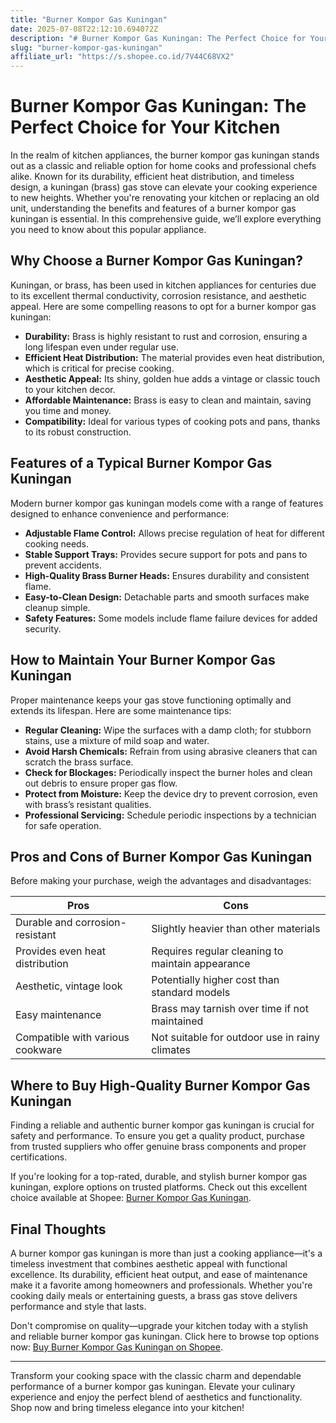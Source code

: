 ```yaml
---
title: "Burner Kompor Gas Kuningan"
date: 2025-07-08T22:12:10.694072Z
description: "# Burner Kompor Gas Kuningan: The Perfect Choice for Your Kitchen..."
slug: "burner-kompor-gas-kuningan"
affiliate_url: "https://s.shopee.co.id/7V44C68VX2"
---
```

# Burner Kompor Gas Kuningan: The Perfect Choice for Your Kitchen

In the realm of kitchen appliances, the burner kompor gas kuningan stands out as a classic and reliable option for home cooks and professional chefs alike. Known for its durability, efficient heat distribution, and timeless design, a kuningan (brass) gas stove can elevate your cooking experience to new heights. Whether you're renovating your kitchen or replacing an old unit, understanding the benefits and features of a burner kompor gas kuningan is essential. In this comprehensive guide, we’ll explore everything you need to know about this popular appliance.

## Why Choose a Burner Kompor Gas Kuningan?

Kuningan, or brass, has been used in kitchen appliances for centuries due to its excellent thermal conductivity, corrosion resistance, and aesthetic appeal. Here are some compelling reasons to opt for a burner kompor gas kuningan:

- **Durability:** Brass is highly resistant to rust and corrosion, ensuring a long lifespan even under regular use.
- **Efficient Heat Distribution:** The material provides even heat distribution, which is critical for precise cooking.
- **Aesthetic Appeal:** Its shiny, golden hue adds a vintage or classic touch to your kitchen decor.
- **Affordable Maintenance:** Brass is easy to clean and maintain, saving you time and money.
- **Compatibility:** Ideal for various types of cooking pots and pans, thanks to its robust construction.

## Features of a Typical Burner Kompor Gas Kuningan

Modern burner kompor gas kuningan models come with a range of features designed to enhance convenience and performance:

- **Adjustable Flame Control:** Allows precise regulation of heat for different cooking needs.
- **Stable Support Trays:** Provides secure support for pots and pans to prevent accidents.
- **High-Quality Brass Burner Heads:** Ensures durability and consistent flame.
- **Easy-to-Clean Design:** Detachable parts and smooth surfaces make cleanup simple.
- **Safety Features:** Some models include flame failure devices for added security.

## How to Maintain Your Burner Kompor Gas Kuningan

Proper maintenance keeps your gas stove functioning optimally and extends its lifespan. Here are some maintenance tips:

- **Regular Cleaning:** Wipe the surfaces with a damp cloth; for stubborn stains, use a mixture of mild soap and water.
- **Avoid Harsh Chemicals:** Refrain from using abrasive cleaners that can scratch the brass surface.
- **Check for Blockages:** Periodically inspect the burner holes and clean out debris to ensure proper gas flow.
- **Protect from Moisture:** Keep the device dry to prevent corrosion, even with brass’s resistant qualities.
- **Professional Servicing:** Schedule periodic inspections by a technician for safe operation.

## Pros and Cons of Burner Kompor Gas Kuningan

Before making your purchase, weigh the advantages and disadvantages:

| Pros                                    | Cons                                       |
|----------------------------------------|-------------------------------------------|
| Durable and corrosion-resistant      | Slightly heavier than other materials   |
| Provides even heat distribution        | Requires regular cleaning to maintain appearance |
| Aesthetic, vintage look               | Potentially higher cost than standard models |
| Easy maintenance                       | Brass may tarnish over time if not maintained |
| Compatible with various cookware     | Not suitable for outdoor use in rainy climates |

## Where to Buy High-Quality Burner Kompor Gas Kuningan

Finding a reliable and authentic burner kompor gas kuningan is crucial for safety and performance. To ensure you get a quality product, purchase from trusted suppliers who offer genuine brass components and proper certifications.

If you're looking for a top-rated, durable, and stylish burner kompor gas kuningan, explore options on trusted platforms. Check out this excellent choice available at Shopee: [Burner Kompor Gas Kuningan](https://s.shopee.co.id/7V44C68VX2).

## Final Thoughts

A burner kompor gas kuningan is more than just a cooking appliance—it's a timeless investment that combines aesthetic appeal with functional excellence. Its durability, efficient heat output, and ease of maintenance make it a favorite among homeowners and professionals. Whether you're cooking daily meals or entertaining guests, a brass gas stove delivers performance and style that lasts.

Don't compromise on quality—upgrade your kitchen today with a stylish and reliable burner kompor gas kuningan. Click here to browse top options now: [Buy Burner Kompor Gas Kuningan on Shopee](https://s.shopee.co.id/7V44C68VX2).

---

Transform your cooking space with the classic charm and dependable performance of a burner kompor gas kuningan. Elevate your culinary experience and enjoy the perfect blend of aesthetics and functionality. Shop now and bring timeless elegance into your kitchen!